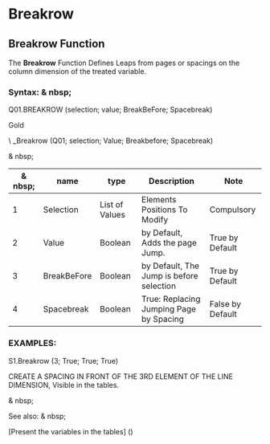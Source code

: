 # Breakrow

## Breakrow Function

The **Breakrow** Function Defines Leaps from pages or spacings on the column dimension of the treated variable.

### Syntax: & nbsp;

Q01.BREAKROW (selection; value; BreakBeFore; Spacebreak)

Gold

\ _Breakrow (Q01; selection; Value; Breakbefore; Spacebreak)

& nbsp;

| & nbsp; | **name** | **type** | **Description** | **Note** |
| --- | --- | --- | --- | --- |
| &#49; | Selection | List of Values ​​| Elements Positions To Modify | Compulsory |
| &#50; | Value | Boolean | by Default, Adds the page Jump. | True by Default |
| &#51; | BreakBeFore | Boolean | by Default, The Jump is before selection | True by Default |
| &#52; | Spacebreak | Boolean | True: Replacing Jumping Page by Spacing | False by Default |

### EXAMPLES:

S1.Breakrow (3; True; True; True)

CREATE A SPACING IN FRONT OF THE 3RD ELEMENT OF THE LINE DIMENSION, Visible in the tables.

& nbsp;

See also: & nbsp;

[Present the variables in the tables] (<PertERDERLESVARIABLE WHILESTAB1.MD>)